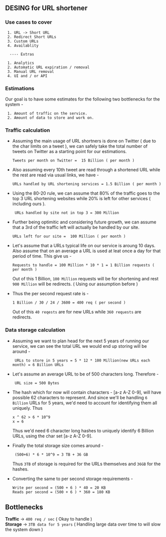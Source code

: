## DESING for URL shortener

### Use cases to cover
```
 1. URL -> Short URL
 2. Redirect Short URLs
 3. Custom URLs
 4. Availablity

  ---- Extras 

 1. Analytics
 2. Automatic URL expiration / removal
 3. Manual URL removal
 4. UI and / or API
```

 ### Estimations

 Our goal is to have some estimates for the following two bottlenecks for the system - 
```
 1. Amount of traffic on the service.
 2. Amount of data to store and work on.
```

### Traffic calculation

 - Assuming the main usage of URL shortners is done on Twitter ( due to the char limits on a tweet ), we can safely take the total number of tweets on Twitter as a starting point for our estimations.

      `Tweets per month on Twitter =  15 Billion ( per month )`

 - Also assuming every 10th tweet are read through a shortened URL while the rest are read via usual links, we have - 

      `URLs handled by URL shortening services = 1.5 Billion ( per month )`

 - Using the 80-20 rule, we can assume that 80% of the traffic goes to the top 3 URL shortening websites while 20% is left for other services ( including ours ).
      
      ` URLs handled by site not in top 3 = 300 Million`

 - Further being optimitic and considering future growth, we can assume that a 3rd of the traffic left will actually be handled by our site.
      
      `URLs left for our site =  100 Million ( per month )`

 - Let's assume that a URLs typical life on our service is aroung 10 days. Also assume that on an average a URL is used at leat once a day for that period of time. This give us - 

      `Requests to handle = 100 Million * 10 * 1 = 1 Billion requests ( per month )`

      Out of this 1 Billion, `100 Million` requests will be for shortening and rest `900 Million` will be redirects. ( Using our assumption before ) 

 - Thus the per second request rate is - 

    `1 Billion / 30 / 24 / 3600 = 400 req ( per second )`
    
    Out of this `40 reqests` are for new URLs while `360 requests` are redirects.


### Data storage calculation

 - Assuming we want to plan head for the next 5 years of running our service, we can see the total URL we would end up storing will be around - 

     ` URLs to store in 5 years = 5 * 12 * 100 Million(new URLs each month) = 6 Billion URLs`
 
 - Let's assume an average URL to be of 500 characters long. Therefore - 

     ` URL size = 500 Bytes`

 - The hash which for now will contain characters - [a-z A-Z 0-9], will have possible 62 characters to represent. And since we'll be handling `6 Billion` URLs for 5 years, we'd need to account for identifying them all uniquely. Thus 

   `x ^ 62 > 6 * 10^9` <br/>
   `x = 6`

   Thus we'd need 6 character long hashes to uniquely identify 6 Billion URLs, using the char set [a-z A-Z 0-9].

 - Finally the total storage size comes around - 

   ` (500+6) * 6 * 10^9 = 3 TB + 36 GB` 

   Thus `3TB` of storage is required for the URLs themselves and `36GB` for the hashes.

 - Converting the same to per second storage requirements - 

   `Write per second = (500 + 6 ) * 40 = 20 KB` <br/>
   `Reads per second = (500 + 6 ) * 360 = 180 KB` 

## Bottlenecks 


**Traffic** -> `400 req / sec` ( Okay to handle ) <br/>
**Storage** -> `3TB data for 5 years` ( Handling large data over time to will slow the system down )
